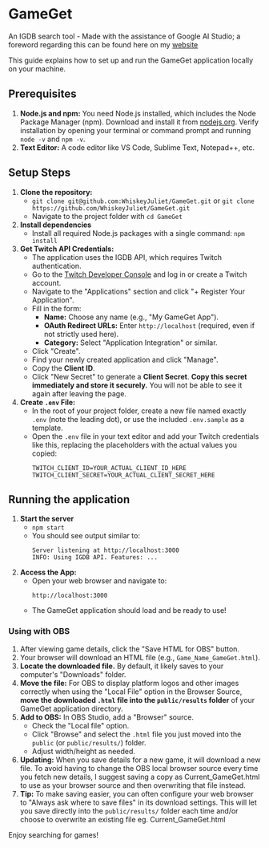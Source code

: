 # GameGet
An IGDB search tool - Made with the assistance of Google AI Studio; a foreword regarding this can be found here on my [website](https://www.wtrjones.co.uk/gameget/)

This guide explains how to set up and run the GameGet application locally on your machine.

## Prerequisites

1.  **Node.js and npm:** You need Node.js installed, which includes the Node Package Manager (npm). Download and install it from [nodejs.org](https://nodejs.org/). Verify installation by opening your terminal or command prompt and running `node -v` and `npm -v`.
1.  **Text Editor:** A code editor like VS Code, Sublime Text, Notepad++, etc.

## Setup Steps

1. **Clone the repository:**
    * `git clone git@github.com:WhiskeyJuliet/GameGet.git` or `git clone https://github.com/WhiskeyJuliet/GameGet.git`
    * Navigate to the project folder with `cd GameGet`
1. **Install dependencies**
    * Install all required Node.js packages with a single command: `npm install` 
1. **Get Twitch API Credentials:**
    * The application uses the IGDB API, which requires Twitch authentication.
    * Go to the [Twitch Developer Console](https://dev.twitch.tv/console/) and log in or create a Twitch account.
    * Navigate to the "Applications" section and click "+ Register Your Application".
    * Fill in the form:
        * **Name:** Choose any name (e.g., "My GameGet App").
        * **OAuth Redirect URLs:** Enter `http://localhost` (required, even if not strictly used here).
        * **Category:** Select "Application Integration" or similar.
    * Click "Create".
    * Find your newly created application and click "Manage".
    * Copy the **Client ID**.
    * Click "New Secret" to generate a **Client Secret**. **Copy this secret immediately and store it securely.** You will not be able to see it again after leaving the page.
1. **Create `.env` File:**
    * In the root of your project folder, create a new file named exactly `.env` (note the leading dot), or use the included `.env.sample` as a template.
    * Open the `.env` file in your text editor and add your Twitch credentials like this, replacing the placeholders with the actual values you copied:
        ```
        TWITCH_CLIENT_ID=YOUR_ACTUAL_CLIENT_ID_HERE
        TWITCH_CLIENT_SECRET=YOUR_ACTUAL_CLIENT_SECRET_HERE
        ```
## Running the application
1. **Start the server**
    * `npm start`
    * You should see output similar to:
        ```
        Server listening at http://localhost:3000
        INFO: Using IGDB API. Features: ...
        ```
1. **Access the App:**
    * Open your web browser and navigate to:
        ```
        http://localhost:3000
        ```
    * The GameGet application should load and be ready to use!

### Using with OBS

1.  After viewing game details, click the "Save HTML for OBS" button.
2.  Your browser will download an HTML file (e.g., `Game_Name_GameGet.html`).
3.  **Locate the downloaded file.** By default, it likely saves to your computer's "Downloads" folder.
4.  **Move the file:** For OBS to display platform logos and other images correctly when using the "Local File" option in the Browser Source, **move the downloaded `.html` file into the `public/results` folder** of your GameGet application directory.
5.  **Add to OBS:** In OBS Studio, add a "Browser" source.
    *   Check the "Local file" option.
    *   Click "Browse" and select the `.html` file you just moved into the `public` (or `public/results/`) folder.
    *   Adjust width/height as needed.
6.  **Updating:** When you save details for a new game, it will download a new file. To avoid having to change the OBS local browser source every time you fetch new details, I suggest saving a copy as Current_GameGet.html to use as your browser source and then overwriting that file instead.
7.	**Tip:** To make saving easier, you can often configure your web browser to "Always ask where to save files" in its download settings. This will let you save directly into the `public/results/` folder each time and/or choose to overwrite an existing file eg. Current_GameGet.html

Enjoy searching for games!
